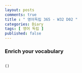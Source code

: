 ```yaml
---
layout: posts
comments: true
title : " 영어독립 365 - W32 D02 "
categories: Diary
tags: [ 영어 독립 ]
published: false
---
```


### Enrich your vocabulary

```text

()
```
